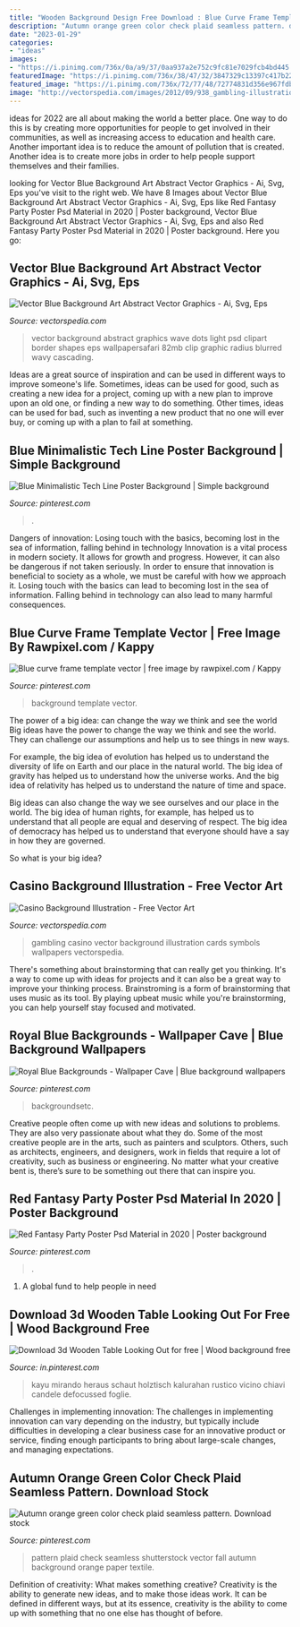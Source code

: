 ```yaml
---
title: "Wooden Background Design Free Download : Blue Curve Frame Template Vector"
description: "Autumn orange green color check plaid seamless pattern. download stock"
date: "2023-01-29"
categories:
- "ideas"
images:
- "https://i.pinimg.com/736x/0a/a9/37/0aa937a2e752c9fc81e7029fcb4bd445.jpg"
featuredImage: "https://i.pinimg.com/736x/38/47/32/3847329c13397c417b22d08b40cac3b1.jpg"
featured_image: "https://i.pinimg.com/736x/72/77/48/72774831d356e967fdbc82cff2079a84.jpg"
image: "http://vectorspedia.com/images/2012/09/938_gambling-illustration1.jpg"
---
```



ideas for 2022 are all about making the world a better place. One way to do this is by creating more opportunities for people to get involved in their communities, as well as increasing access to education and health care. Another important idea is to reduce the amount of pollution that is created. Another idea is to create more jobs in order to help people support themselves and their families.

	

		
looking for Vector Blue Background Art Abstract Vector Graphics - Ai, Svg, Eps you've visit to the right web. We have 8 Images about Vector Blue Background Art Abstract Vector Graphics - Ai, Svg, Eps like Red Fantasy Party Poster Psd Material in 2020 | Poster background, Vector Blue Background Art Abstract Vector Graphics - Ai, Svg, Eps and also Red Fantasy Party Poster Psd Material in 2020 | Poster background. Here you go:
		
    
## Vector Blue Background Art Abstract Vector Graphics - Ai, Svg, Eps

<img loading=lazy src="http://vectorspedia.com/images/2014/09/20140927_5426a0cfc7427.jpg" onerror="this.onerror=null;this.src='https://tse2.mm.bing.net/th?id=OIP.2pETu1AQ5G8XjPcI_zc6DwHaFO&amp;pid=15.1';" alt="Vector Blue Background Art Abstract Vector Graphics - Ai, Svg, Eps">

_Source: vectorspedia.com_

>vector background abstract graphics wave dots light psd clipart border shapes eps wallpapersafari 82mb clip graphic radius blurred wavy cascading. 

	

Ideas are a great source of inspiration and can be used in different ways to improve someone's life. Sometimes, ideas can be used for good, such as creating a new idea for a project, coming up with a new plan to improve upon an old one, or finding a new way to do something. Other times, ideas can be used for bad, such as inventing a new product that no one will ever buy, or coming up with a plan to fail at something.

    
## Blue Minimalistic Tech Line Poster Background | Simple Background

<img loading=lazy src="https://i.pinimg.com/736x/38/47/32/3847329c13397c417b22d08b40cac3b1.jpg" onerror="this.onerror=null;this.src='https://tse2.mm.bing.net/th?id=OIP.bommqemCkakzTWhfdGOO-gHaLJ&amp;pid=15.1';" alt="Blue Minimalistic Tech Line Poster Background | Simple background">

_Source: pinterest.com_

>. 

	

Dangers of innovation: Losing touch with the basics, becoming lost in the sea of information, falling behind in technology
Innovation is a vital process in modern society. It allows for growth and progress. However, it can also be dangerous if not taken seriously. In order to ensure that innovation is beneficial to society as a whole, we must be careful with how we approach it. Losing touch with the basics can lead to becoming lost in the sea of information. Falling behind in technology can also lead to many harmful consequences.

    
## Blue Curve Frame Template Vector | Free Image By Rawpixel.com / Kappy

<img loading=lazy src="https://i.pinimg.com/736x/0f/ed/37/0fed37ec7c791d9b4ed75239a36fff21.jpg" onerror="this.onerror=null;this.src='https://tse2.mm.bing.net/th?id=OIP.LhAr9UnaiuQbFs7_zwdN7QHaLH&amp;pid=15.1';" alt="Blue curve frame template vector | free image by rawpixel.com / Kappy">

_Source: pinterest.com_

>background template vector. 

	

The power of a big idea: can change the way we think and see the world
Big ideas have the power to change the way we think and see the world. They can challenge our assumptions and help us to see things in new ways.


For example, the big idea of evolution has helped us to understand the diversity of life on Earth and our place in the natural world. The big idea of gravity has helped us to understand how the universe works. And the big idea of relativity has helped us to understand the nature of time and space.



Big ideas can also change the way we see ourselves and our place in the world. The big idea of human rights, for example, has helped us to understand that all people are equal and deserving of respect. The big idea of democracy has helped us to understand that everyone should have a say in how they are governed.



So what is your big idea?

    
## Casino Background Illustration - Free Vector Art

<img loading=lazy src="http://vectorspedia.com/images/2012/09/938_gambling-illustration1.jpg" onerror="this.onerror=null;this.src='https://tse2.mm.bing.net/th?id=OIP.-WwNj_5CRKYGKOtERF2AjwHaHC&amp;pid=15.1';" alt="Casino Background Illustration - Free Vector Art">

_Source: vectorspedia.com_

>gambling casino vector background illustration cards symbols wallpapers vectorspedia. 

	

There's something about brainstorming that can really get you thinking. It's a way to come up with ideas for projects and it can also be a great way to improve your thinking process. Brainstroming is a form of brainstorming that uses music as its tool. By playing upbeat music while you're brainstorming, you can help yourself stay focused and motivated.

    
## Royal Blue Backgrounds - Wallpaper Cave | Blue Background Wallpapers

<img loading=lazy src="https://i.pinimg.com/736x/72/77/48/72774831d356e967fdbc82cff2079a84.jpg" onerror="this.onerror=null;this.src='https://tse3.mm.bing.net/th?id=OIP.OUlwzfzhCDMFMsMPEhMd8gHaFQ&amp;pid=15.1';" alt="Royal Blue Backgrounds - Wallpaper Cave | Blue background wallpapers">

_Source: pinterest.com_

>backgroundsetc. 

	

Creative people often come up with new ideas and solutions to problems. They are also very passionate about what they do. Some of the most creative people are in the arts, such as painters and sculptors. Others, such as architects, engineers, and designers, work in fields that require a lot of creativity, such as business or engineering. No matter what your creative bent is, there’s sure to be something out there that can inspire you.

    
## Red Fantasy Party Poster Psd Material In 2020 | Poster Background

<img loading=lazy src="https://i.pinimg.com/736x/0a/a9/37/0aa937a2e752c9fc81e7029fcb4bd445.jpg" onerror="this.onerror=null;this.src='https://tse2.mm.bing.net/th?id=OIP.mPFqtLnWFeFc-yY7DscX2gHaK4&amp;pid=15.1';" alt="Red Fantasy Party Poster Psd Material in 2020 | Poster background">

_Source: pinterest.com_

>. 

	

1. A global fund to help people in need 

    
## Download 3d Wooden Table Looking Out For Free | Wood Background Free

<img loading=lazy src="https://i.pinimg.com/736x/2f/26/eb/2f26eb26c210ef0a785c49c154ce0c91.jpg" onerror="this.onerror=null;this.src='https://tse4.mm.bing.net/th?id=OIP.AWvKJxQB1yf2gX2croan9gHaGK&amp;pid=15.1';" alt="Download 3d Wooden Table Looking Out for free | Wood background free">

_Source: in.pinterest.com_

>kayu mirando heraus schaut holztisch kalurahan rustico vicino chiavi candele defocussed foglie. 

	

Challenges in implementing innovation:
The challenges in implementing innovation can vary depending on the industry, but typically include difficulties in developing a clear business case for an innovative product or service, finding enough participants to bring about large-scale changes, and managing expectations.

    
## Autumn Orange Green Color Check Plaid Seamless Pattern. Download Stock

<img loading=lazy src="https://i.pinimg.com/736x/db/55/2c/db552c211e1435c471aac74a75bb29db.jpg" onerror="this.onerror=null;this.src='https://tse3.mm.bing.net/th?id=OIP.prNNUy3x65H3Dx5VArovYQHaO0&amp;pid=15.1';" alt="Autumn orange green color check plaid seamless pattern. Download stock">

_Source: pinterest.com_

>pattern plaid check seamless shutterstock vector fall autumn background orange paper textile. 

	

Definition of creativity: What makes something creative?
Creativity is the ability to generate new ideas, and to make those ideas work. It can be defined in different ways, but at its essence, creativity is the ability to come up with something that no one else has thought of before.

